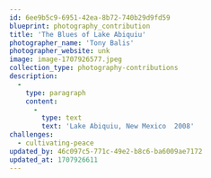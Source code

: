 ```yaml
---
id: 6ee9b5c9-6951-42ea-8b72-740b29d9fd59
blueprint: photography_contribution
title: 'The Blues of Lake Abiquiu'
photographer_name: 'Tony Balis'
photographer_website: unk
image: image-1707926577.jpeg
collection_type: photography-contributions
description:
  -
    type: paragraph
    content:
      -
        type: text
        text: 'Lake Abiquiu, New Mexico  2008'
challenges:
  - cultivating-peace
updated_by: 46c097c5-771c-49e2-b8c6-ba6009ae7172
updated_at: 1707926611
---
```

